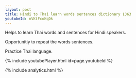 ```yaml
---
layout: post
title: Hindi to Thai learn words sentences dictionary 1363 
youtubeId: mVKtFcoKqDk
---
```

 
 
Helps to learn Thai words and sentences for Hindi speakers.

Opportunitiy to repeat the words sentences. 

Practice Thai language. 
 
{% include youtubePlayer.html id=page.youtubeId %}
 
 
{% include analytics.html %}